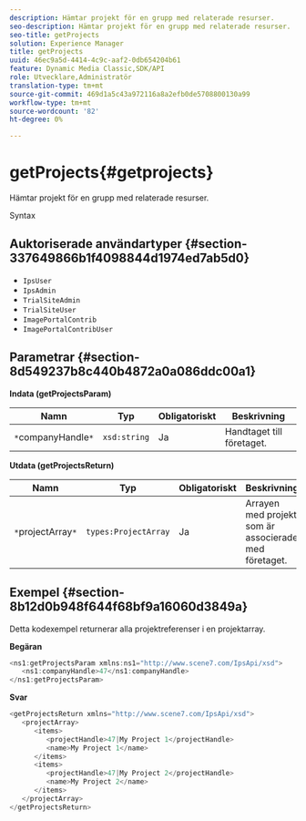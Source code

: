 ```yaml
---
description: Hämtar projekt för en grupp med relaterade resurser.
seo-description: Hämtar projekt för en grupp med relaterade resurser.
seo-title: getProjects
solution: Experience Manager
title: getProjects
uuid: 46ec9a5d-4414-4c9c-aaf2-0db654204b61
feature: Dynamic Media Classic,SDK/API
role: Utvecklare,Administratör
translation-type: tm+mt
source-git-commit: 469d1a5c43a972116a8a2efb0de5708800130a99
workflow-type: tm+mt
source-wordcount: '82'
ht-degree: 0%

---
```



# getProjects{#getprojects}

Hämtar projekt för en grupp med relaterade resurser.

Syntax

## Auktoriserade användartyper {#section-337649866b1f4098844d1974ed7ab5d0}

* `IpsUser`
* `IpsAdmin`
* `TrialSiteAdmin`
* `TrialSiteUser`
* `ImagePortalContrib`
* `ImagePortalContribUser`

## Parametrar {#section-8d549237b8c440b4872a0a086ddc00a1}

**Indata (getProjectsParam)**

| Namn | Typ | Obligatoriskt | Beskrivning |
|---|---|---|---|
| `*`companyHandle`*` | `xsd:string` | Ja | Handtaget till företaget. |

**Utdata (getProjectsReturn)**

| Namn | Typ | Obligatoriskt | Beskrivning |
|---|---|---|---|
| `*`projectArray`*` | `types:ProjectArray` | Ja | Arrayen med projekt som är associerade med företaget. |

## Exempel {#section-8b12d0b948f644f68bf9a16060d3849a}

Detta kodexempel returnerar alla projektreferenser i en projektarray.

**Begäran**

```java
<ns1:getProjectsParam xmlns:ns1="http://www.scene7.com/IpsApi/xsd">
   <ns1:companyHandle>47</ns1:companyHandle>
</ns1:getProjectsParam>
```

**Svar**

```java
<getProjectsReturn xmlns="http://www.scene7.com/IpsApi/xsd">
   <projectArray>
      <items>
         <projectHandle>47|My Project 1</projectHandle>
         <name>My Project 1</name>
      </items>
      <items>
         <projectHandle>47|My Project 2</projectHandle>
         <name>My Project 2</name>
      </items>
   </projectArray>
</getProjectsReturn>
```

